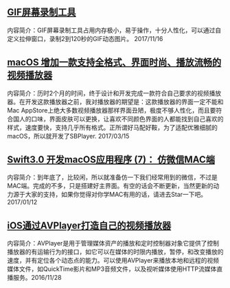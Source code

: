 
## [GIF屏幕录制工具](4)

内容简介：GIF屏幕录制工具占用内存极小，易于操作，十分人性化，可以通过自定义拉伸窗口，录制2到120秒的GIF动态图片。 2017/11/16

## [macOS 增加一款支持全格式、界面时尚、播放流畅的视频播放器](SBPlayer)

内容简介：历时2个月的时间，终于设计和开发完成一款符合自己要求的视频播放器。在开发这款播放器之前，我对播放器的期望是：这款播放器的界面一定不能和Mac AppStore上绝大多数视频播放器那样界面丑陋，极度不够人性化，而且要符合国人的口味，界面皮肤可以更换，让喜欢不同颜色界面的人都能找到自己喜欢的样式，速度要快，支持几乎所有格式。正所谓好马配好鞍，为了适配优雅细腻的macOS，所以就开发了SBPlayer.           2017/03/15


## [Swift3.0 开发macOS应用程序 (7)： 仿微信MAC端](2) 

内容简介：到年底了，比较闲，所以就准备仿一下我们经常用到的微信，不过是MAC端。完成的不多，只是搭建好主界面。有空的话会不断更新，当然更新的动力源于大家的支持，如果你觉得对你学MAC有用的话，请进去Star一下吧。 2017/01/12

## [iOS通过AVPlayer打造自己的视频播放器](3)

内容简介：AVPlayer是用于管理媒体资产的播放和定时控制器对象它提供了控制播放器的有运输行为的接口，如它可以在媒体的时限内播放，暂停，和改变播放的速度，并有定位各个动态点的能力。可以使用AVPlayer来播放本地和远程的视频媒体文件，如QuickTime影片和MP3音频文件，以及视听媒体使用HTTP流媒体直播服务。2016/11/28


